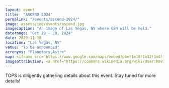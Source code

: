```yaml
---
layout: event
title:  "ASCEND 2024"
permalink: "/events/ascend-2024/"
image: assets/img/events/ascend.jpg
imagecaption: "An image of Las Vegas, NV where GEM will be held."
daterange: "Oct 28 - 30, 2024"
date: 2023-11-18
location: "Las Vegas, NV"
venue: "To be announced"
acronyms: "Planetary,Astro"
map: <iframe src="https://www.google.com/maps/embed?pb=!1m18!1m12!1m3!1d206068.5522445253!2d-115.23479607032262!3d36.19523178672983!2m3!1f0!2f0!3f0!3m2!1i1024!2i768!4f13.1!3m3!1m2!1s0x80beb782a4f57dd1%3A0x3accd5e6d5b379a3!2sLas%20Vegas%2C%20NV!5e0!3m2!1sen!2sus!4v1701742128435!5m2!1sen!2sus" width="600" height="450" style="border:0;" allowfullscreen="" loading="lazy" referrerpolicy="no-referrer-when-downgrade"></iframe>
imageattribution: <a href="https://commons.wikimedia.org/wiki/User:Rmvisuals">Rmvisuals</a>, <a href="https://commons.wikimedia.org/wiki/File:DowntownLasVegas.jpg">DowntownLasVegas</a>, <a href="https://creativecommons.org/licenses/by-sa/4.0/legalcode" rel="license">CC BY-SA 4.0</a>
---
```


TOPS is diligently gathering details about this event.  Stay tuned for more details!